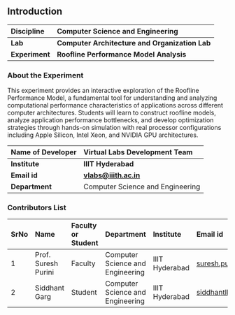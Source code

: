 ## Introduction

<b>Discipline | <b>Computer Science and Engineering
:--|:--|
<b> Lab | <b> Computer Architecture and Organization Lab
<b> Experiment|     <b> Roofline Performance Model Analysis

### About the Experiment 

This experiment provides an interactive exploration of the Roofline Performance Model, a fundamental tool for understanding and analyzing computational performance characteristics of applications across different computer architectures. Students will learn to construct roofline models, analyze application performance bottlenecks, and develop optimization strategies through hands-on simulation with real processor configurations including Apple Silicon, Intel Xeon, and NVIDIA GPU architectures.

<b>Name of Developer | <b> Virtual Labs Development Team
:--|:--|
<b> Institute | <b> IIIT Hyderabad  
<b> Email id|     <b> vlabs@iiith.ac.in 
<b> Department | Computer Science and Engineering

### Contributors List

SrNo | Name | Faculty or Student | Department| Institute | Email id
:--|:--|:--|:--|:--|:--|
1 | Prof. Suresh Purini | Faculty | Computer Science and Engineering | IIIT Hyderabad | suresh.purini@iiit.ac.in
2 | Siddhant Garg | Student | Computer Science and Engineering | IIIT Hyderabad | siddhantllg@gmail.com

